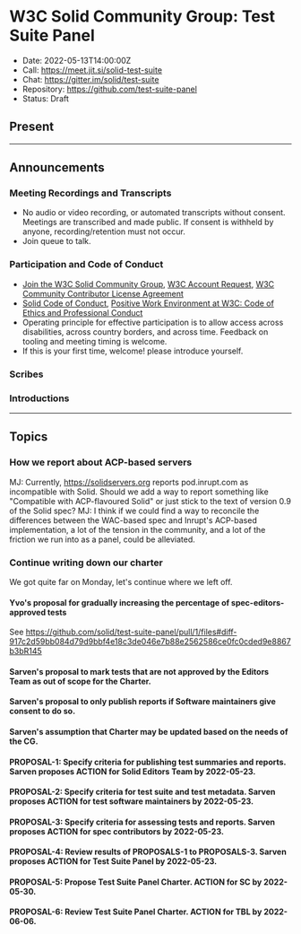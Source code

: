 # W3C Solid Community Group: Test Suite Panel

* Date: 2022-05-13T14:00:00Z
* Call: https://meet.jit.si/solid-test-suite
* Chat: https://gitter.im/solid/test-suite
* Repository: https://github.com/test-suite-panel
* Status: Draft


## Present

---

## Announcements

### Meeting Recordings and Transcripts
* No audio or video recording, or automated transcripts without consent. Meetings are transcribed and made public. If consent is withheld by anyone, recording/retention must not occur.
* Join queue to talk.


### Participation and Code of Conduct
* [Join the W3C Solid Community Group](https://www.w3.org/community/solid/join), [W3C Account Request](http://www.w3.org/accounts/request), [W3C Community Contributor License Agreement](https://www.w3.org/community/about/agreements/cla/)
* [Solid Code of Conduct](https://github.com/solid/process/blob/main/code-of-conduct.md), [Positive Work Environment at W3C: Code of Ethics and Professional Conduct](https://www.w3.org/Consortium/cepc/)
* Operating principle for effective participation is to allow access across disabilities, across country borders, and across time. Feedback on tooling and meeting timing is welcome.
* If this is your first time, welcome! please introduce yourself.


### Scribes


### Introductions

---

## Topics

### How we report about ACP-based servers
MJ: Currently, https://solidservers.org reports pod.inrupt.com as incompatible with Solid.
Should we add a way to report something like "Compatible with ACP-flavoured Solid" or just stick to the text of version 0.9 of the Solid spec?
MJ: I think if we could find a way to reconcile the differences between the WAC-based spec and Inrupt's ACP-based implementation,
a lot of the tension in the community, and a lot of the friction we run into as a panel, could be alleviated.

### Continue writing down our charter
We got quite far on Monday, let's continue where we left off.
#### Yvo's proposal for gradually increasing the percentage of spec-editors-approved tests
See https://github.com/solid/test-suite-panel/pull/1/files#diff-917c2d59bb084d79d9bbf4e18c3de046e7b88e2562586ce0fc0cded9e8867b3bR145

#### Sarven's proposal to mark tests that are not approved by the Editors Team as out of scope for the Charter.
#### Sarven's proposal to only publish reports if Software maintainers give consent to do so.
#### Sarven's assumption that Charter may be updated based on the needs of the CG.
#### PROPOSAL-1: Specify criteria for publishing test summaries and reports. Sarven proposes ACTION for Solid Editors Team by 2022-05-23.
#### PROPOSAL-2: Specify criteria for test suite and test metadata. Sarven proposes ACTION for test software maintainers by 2022-05-23.
#### PROPOSAL-3: Specify criteria for assessing tests and reports. Sarven proposes ACTION for spec contributors by 2022-05-23.
#### PROPOSAL-4: Review results of PROPOSALS-1 to PROPOSALS-3. Sarven proposes ACTION for Test Suite Panel by 2022-05-23.
#### PROPOSAL-5: Propose Test Suite Panel Charter. ACTION for SC by 2022-05-30.
#### PROPOSAL-6: Review Test Suite Panel Charter. ACTION for TBL by 2022-06-06.
